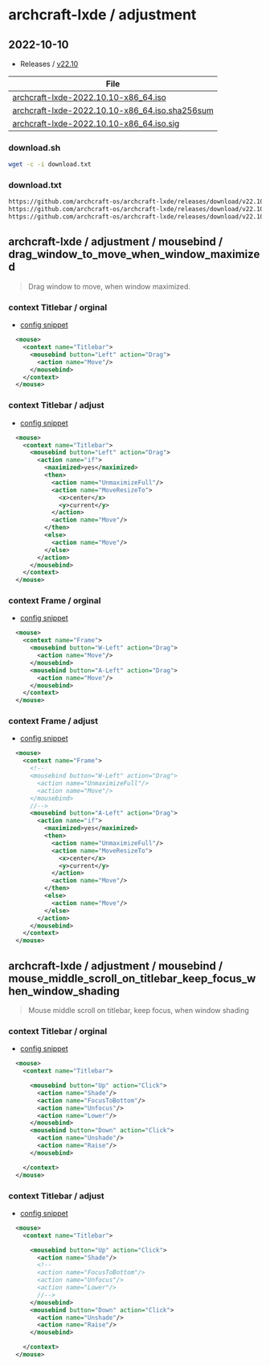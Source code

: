 
# archcraft-lxde / adjustment

## 2022-10-10

* Releases / [v22.10](https://github.com/archcraft-os/archcraft-lxde/releases/tag/v22.10)

| File |
| --- |
| [archcraft-lxde-2022.10.10-x86_64.iso](https://github.com/archcraft-os/archcraft-lxde/releases/download/v22.10/archcraft-lxde-2022.10.10-x86_64.iso) |
| [archcraft-lxde-2022.10.10-x86_64.iso.sha256sum](https://github.com/archcraft-os/archcraft-lxde/releases/download/v22.10/archcraft-lxde-2022.10.10-x86_64.iso.sha256sum) |
| [archcraft-lxde-2022.10.10-x86_64.iso.sig](https://github.com/archcraft-os/archcraft-lxde/releases/download/v22.10/archcraft-lxde-2022.10.10-x86_64.iso.sig) |


### download.sh

``` sh
wget -c -i download.txt
```

### download.txt

``` txt
https://github.com/archcraft-os/archcraft-lxde/releases/download/v22.10/archcraft-lxde-2022.10.10-x86_64.iso
https://github.com/archcraft-os/archcraft-lxde/releases/download/v22.10/archcraft-lxde-2022.10.10-x86_64.iso.sha256sum
https://github.com/archcraft-os/archcraft-lxde/releases/download/v22.10/archcraft-lxde-2022.10.10-x86_64.iso.sig
```




## archcraft-lxde / adjustment / mousebind / drag_window_to_move_when_window_maximized

> Drag window to move, when window maximized.


### context Titlebar / orginal

* [config snippet](asset/orginal/lxde-rc.xml#L696-L698)

``` xml
  <mouse>
    <context name="Titlebar">
      <mousebind button="Left" action="Drag">
        <action name="Move"/>
      </mousebind>
    </context>
  </mouse>
```

### context Titlebar / adjust

* [config snippet](lxde-rc.xml#L711-L726)

``` xml
  <mouse>
    <context name="Titlebar">
      <mousebind button="Left" action="Drag">
        <action name="if">
          <maximized>yes</maximized>
          <then>
            <action name="UnmaximizeFull"/>
            <action name="MoveResizeTo">
              <x>center</x>
              <y>current</y>
            </action>
            <action name="Move"/>
          </then>
          <else>
            <action name="Move"/>
          </else>
        </action>
      </mousebind>
    </context>
  </mouse>
```




### context Frame / orginal

* [config snippet](asset/orginal/lxde-rc.xml#L653-L658)

``` xml
  <mouse>
    <context name="Frame">
      <mousebind button="W-Left" action="Drag">
        <action name="Move"/>
      </mousebind>
      <mousebind button="A-Left" action="Drag">
        <action name="Move"/>
      </mousebind>
    </context>
  </mouse>
```

### context Frame / adjust

* [config snippet](lxde-rc.xml#L658-L673)

``` xml
  <mouse>
    <context name="Frame">
      <!--
      <mousebind button="W-Left" action="Drag">
        <action name="UnmaximizeFull"/>
        <action name="Move"/>
      </mousebind>
      //-->
      <mousebind button="A-Left" action="Drag">
        <action name="if">
          <maximized>yes</maximized>
          <then>
            <action name="UnmaximizeFull"/>
            <action name="MoveResizeTo">
              <x>center</x>
              <y>current</y>
            </action>
            <action name="Move"/>
          </then>
          <else>
            <action name="Move"/>
          </else>
        </action>
      </mousebind>
    </context>
  </mouse>
```




## archcraft-lxde / adjustment / mousebind / mouse_middle_scroll_on_titlebar_keep_focus_when_window_shading

> Mouse middle scroll on titlebar, keep focus, when window shading


### context Titlebar / orginal

* [config snippet](asset/orginal/lxde-rc.xml#L707-L716)

``` xml
  <mouse>
    <context name="Titlebar">

      <mousebind button="Up" action="Click">
        <action name="Shade"/>
        <action name="FocusToBottom"/>
        <action name="Unfocus"/>
        <action name="Lower"/>
      </mousebind>
      <mousebind button="Down" action="Click">
        <action name="Unshade"/>
        <action name="Raise"/>
      </mousebind>

    </context>
  </mouse>
```


### context Titlebar / adjust

* [config snippet](lxde-rc.xml#L735-L746)

``` xml
  <mouse>
    <context name="Titlebar">

      <mousebind button="Up" action="Click">
        <action name="Shade"/>
        <!--
        <action name="FocusToBottom"/>
        <action name="Unfocus"/>
        <action name="Lower"/>
        //-->
      </mousebind>
      <mousebind button="Down" action="Click">
        <action name="Unshade"/>
        <action name="Raise"/>
      </mousebind>

    </context>
  </mouse>
```
